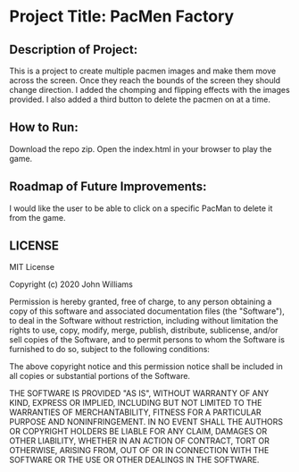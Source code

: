 # Project Title: PacMen Factory

## Description of Project: 
This is a project to create multiple pacmen images and make them move across the screen. Once they reach the bounds of the screen they should change direction. I added the chomping and flipping effects with the images provided. I also added a third button to delete the pacmen on at a time.


## How to Run:

Download the repo zip. Open the index.html in your browser to play the game.


## Roadmap of Future Improvements:

I would like the user to be able to click on a specific PacMan to delete it from the game.

## LICENSE
MIT License

Copyright (c) 2020 John Williams

Permission is hereby granted, free of charge, to any person obtaining a copy
of this software and associated documentation files (the "Software"), to deal
in the Software without restriction, including without limitation the rights
to use, copy, modify, merge, publish, distribute, sublicense, and/or sell
copies of the Software, and to permit persons to whom the Software is
furnished to do so, subject to the following conditions:

The above copyright notice and this permission notice shall be included in all
copies or substantial portions of the Software.

THE SOFTWARE IS PROVIDED "AS IS", WITHOUT WARRANTY OF ANY KIND, EXPRESS OR
IMPLIED, INCLUDING BUT NOT LIMITED TO THE WARRANTIES OF MERCHANTABILITY,
FITNESS FOR A PARTICULAR PURPOSE AND NONINFRINGEMENT. IN NO EVENT SHALL THE
AUTHORS OR COPYRIGHT HOLDERS BE LIABLE FOR ANY CLAIM, DAMAGES OR OTHER
LIABILITY, WHETHER IN AN ACTION OF CONTRACT, TORT OR OTHERWISE, ARISING FROM,
OUT OF OR IN CONNECTION WITH THE SOFTWARE OR THE USE OR OTHER DEALINGS IN THE
SOFTWARE.
